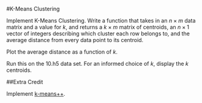 #K-Means Clustering

Implement K-Means Clustering.  Write a function that takes in an $n\times m$
data matrix and a value for $k$, and returns a $k\times m$ matrix of
centroids, an $n\times 1$ vector of integers describing which cluster each row
belongs to, and the average distance from every data point to its centroid.

Plot the average distance as a function of $k$.

Run this on the 10.h5 data set.  For an informed choice of $k$, display the
$k$ centroids.

##Extra Credit

Implement [k-means++](https://en.wikipedia.org/wiki/K-means%2B%2B).
